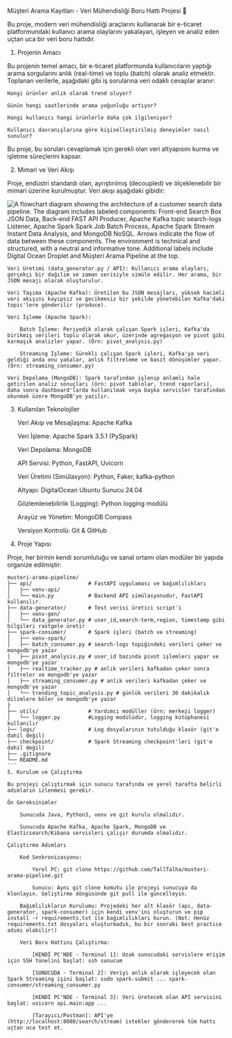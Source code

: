 Müşteri Arama Kayıtları - Veri Mühendisliği Boru Hattı Projesi 🚀

Bu proje, modern veri mühendisliği araçlarını kullanarak bir e-ticaret platformundaki kullanıcı arama olaylarını yakalayan, işleyen ve analiz eden uçtan uca bir veri boru hattıdır.

1. Projenin Amacı

Bu projenin temel amacı, bir e-ticaret platformunda kullanıcıların yaptığı arama sorgularını anlık (real-time) ve toplu (batch) olarak analiz etmektir. Toplanan verilerle, aşağıdaki gibi iş sorularına veri odaklı cevaplar aranır:

    Hangi ürünler anlık olarak trend oluyor?

    Günün hangi saatlerinde arama yoğunluğu artıyor?

    Hangi kullanıcı hangi ürünlerle daha çok ilgileniyor?

    Kullanıcı davranışlarına göre kişiselleştirilmiş deneyimler nasıl sunulur?

Bu proje, bu soruları cevaplamak için gerekli olan veri altyapısını kurma ve işletme süreçlerini kapsar.

2. Mimari ve Veri Akışı

Proje, endüstri standardı olan, ayrıştırılmış (decoupled) ve ölçeklenebilir bir mimari üzerine kurulmuştur. Veri akışı aşağıdaki gibidir:

![A flowchart diagram showing the architecture of a customer search data pipeline. The diagram includes labeled components: Front-end Search Box JSON Data, Back-end FAST API Producer, Apache Kafka topic search-logs Listener, Apache Spark Spark Job Batch Process, Apache Spark Stream Instant Data Analysis, and MongoDB NoSQL. Arrows indicate the flow of data between these components. The environment is technical and structured, with a neutral and informative tone. Additional labels include Digital Ocean Droplet and Müşteri Arama Pipeline at the top.](images/flow.svg)

    Veri Üretimi (data_generator.py / API): Kullanıcı arama olayları, gerçekçi bir dağılım ve zaman serisiyle simüle edilir. Her arama, bir JSON mesajı olarak oluşturulur.

    Veri Taşıma (Apache Kafka): Üretilen bu JSON mesajları, yüksek hacimli veri akışını kayıpsız ve gecikmesiz bir şekilde yönetebilen Kafka'daki topic'lere gönderilir (produce).

    Veri İşleme (Apache Spark):

        Batch İşleme: Periyodik olarak çalışan Spark işleri, Kafka'da birikmiş verileri toplu olarak okur, üzerinde agregasyon ve pivot gibi karmaşık analizler yapar. (Örn: pivot_analysis.py)

        Streaming İşleme: Sürekli çalışan Spark işleri, Kafka'ya veri geldiği anda onu yakalar, anlık filtreleme ve basit dönüşümler yapar. (Örn: streaming_consumer.py)

    Veri Depolama (MongoDB): Spark tarafından işlenip anlamlı hale getirilen analiz sonuçları (örn: pivot tablolar, trend raporları), daha sonra dashboard'larda kullanılmak veya başka servisler tarafından okunmak üzere MongoDB'ye yazılır.

3. Kullanılan Teknolojiler

    Veri Akışı ve Mesajlaşma: Apache Kafka

    Veri İşleme: Apache Spark 3.5.1 (PySpark)

    Veri Depolama: MongoDB

    API Servisi: Python, FastAPI, Uvicorn

    Veri Üretimi (Simülasyon): Python, Faker, kafka-python

    Altyapı: DigitalOcean Ubuntu Sunucu 24.04

    Gözlemlenebilirlik (Logging): Python logging modülü

    Arayüz ve Yönetim: MongoDB Compass

    Versiyon Kontrolü: Git & GitHub

4. Proje Yapısı

Proje, her birinin kendi sorumluluğu ve sanal ortamı olan modüler bir yapıda organize edilmiştir:
```
musteri-arama-pipeline/
├── api/                  # FastAPI uygulaması ve bağımlılıkları
│   ├── venv-api/
│   └── main.py           # Backend API simülasyonudur, FastAPI kullanılır.         
├── data-generator/       # Test verisi üretici script'i
│   ├── venv-gen/
│   └── data_generator.py # user_id,search-term,region, timestamp gibi bilgileri rastgele üretir
├── spark-consumer/       # Spark işleri (batch ve streaming)
│   ├── venv-spark/
│   ├── batch_consumer.py # search-logs topiğindeki verileri çeker ve mongodb'ye yazar
│   ├── pivot_analysis.py # user_id bazında pivot işlemleri yapar ve mongodb'ye yazar
│   ├── realtime_tracker.py # anlık verileri kafkadan çeker sonra filtreler ve mongodb'ye yazar
│   ├── streaming_consumer.py # anlık verileri kafkadan çeker ve mongodb'ye yazar
│   └── trending_topic_analysis.py # günlük verileri 30 dakikalık dilimlere böler ve mongodb'ye yazar
├   
├── utils/                # Yardımcı modüller (örn: merkezi logger)
│   └── logger.py         #Logging modülüdür, logging kütüphanesi kullanılır
├── logs/                 # Log dosyalarının tutulduğu klasör (git'e dahil değil)
├── checkpoint/           # Spark Streaming checkpoint'leri (git'e dahil değil)
├── .gitignore
└── README.md
´´´
5. Kurulum ve Çalıştırma

Bu projeyi çalıştırmak için sunucu tarafında ve yerel tarafta belirli adımların izlenmesi gerekir.

Ön Gereksinimler

    Sunucuda Java, Python3, venv ve git kurulu olmalıdır.

    Sunucuda Apache Kafka, Apache Spark, MongoDB ve Elasticsearch/Kibana servisleri çalışır durumda olmalıdır.

Çalıştırma Adımları

    Kod Senkronizasyonu:

        Yerel PC: git clone https://github.com/TallTalha/musteri-arama-pipeline.git

        Sunucu: Aynı git clone komutu ile projeyi sunucuya da klonlayın. Geliştirme döngüsünde git pull ile güncelleyin.

    Bağımlılıkların Kurulumu: Projedeki her alt klasör (api, data-generator, spark-consumer) için kendi venv'ini oluşturun ve pip install -r requirements.txt ile bağımlılıkları kurun. (Not: Henüz requirements.txt dosyaları oluşturmadık, bu bir sonraki best practice adımı olabilir!)

    Veri Boru Hattını Çalıştırma:

        [KENDİ PC'NDE - Terminal 1]: Uzak sunucudaki servislere erişim için SSH tünelini başlat: ssh sunucum

        [SUNUCUDA - Terminal 2]: Veriyi anlık olarak işleyecek olan Spark Streaming işini başlat: sudo spark-submit ... spark-consumer/streaming_consumer.py

        [KENDİ PC'NDE - Terminal 3]: Veri üretecek olan API servisini başlat: uvicorn api.main:app ...

        [Tarayıcı/Postman]: API'ye (http://localhost:8080/search/stream) istekler göndererek tüm hattı uçtan uca test et.


